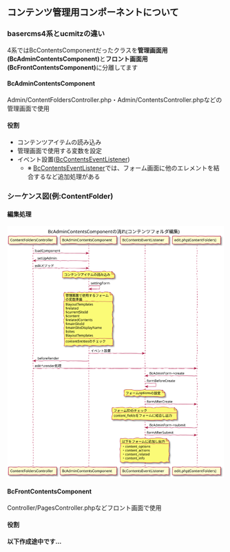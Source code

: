 ## コンテンツ管理用コンポーネントについて

### basercms4系とucmitzの違い

4系ではBcContentsComponentだったクラスを<b>管理画面用(BcAdminContentsComponent)</b>と<b>フロント画面用(BcFrontContentsComponent)</b>に分離してます


#### <b>BcAdminContentsComponent</b>

Admin/ContentFoldersController.php・Admin/ContentsController.phpなどの管理画面で使用

#### 役割

- コンテンツアイテムの読み込み
- 管理画面で使用する変数を設定
- イベント設置(<u>BcContentsEventListener</u>)
  - ※ <u>BcContentsEventListener</u>では、フォーム画面に他のエレメントを結合するなど追加処理がある

### シーケンス図(例:ContentFolder)

#### 編集処理

![シーケンス図：コンテンツフォルダ編集](../../sequence/BcAdminContentsComponent.svg)

#### <b>BcFrontContentsComponent</b>

Controller/PagesController.phpなどフロント画面で使用

#### 役割

<b>以下作成途中です...</b>
